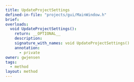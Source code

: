 ```yaml
---
title: UpdateProjectSettings
defined-in-file: "projects/gui/MainWindow.h"
brief:
overloads:
  void UpdateProjectSettings():
    return: __OPTIONAL__
    description:
    signature_with_names: void UpdateProjectSettings()
    annotation:
      - private
owner: gwjensen
tags:
  - method
layout: method
---
```

